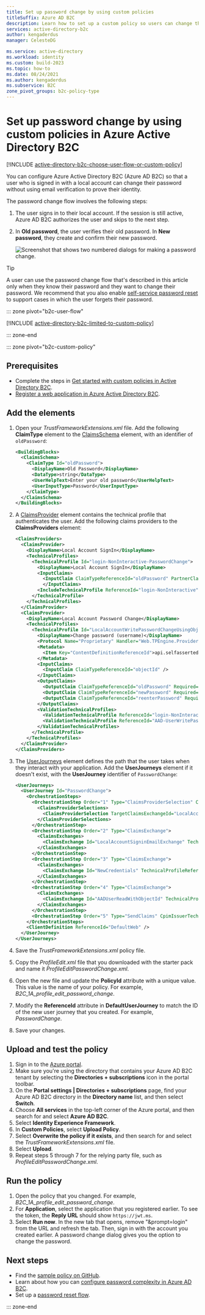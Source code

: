 ```yaml
---
title: Set up password change by using custom policies
titleSuffix: Azure AD B2C
description: Learn how to set up a custom policy so users can change their password in Azure Active Directory B2C.
services: active-directory-b2c
author: kengaderdus
manager: CelesteDG

ms.service: active-directory
ms.workload: identity
ms.custom: build-2023
ms.topic: how-to
ms.date: 08/24/2021
ms.author: kengaderdus
ms.subservice: B2C
zone_pivot_groups: b2c-policy-type
---
```


# Set up password change by using custom policies in Azure Active Directory B2C
 
[!INCLUDE [active-directory-b2c-choose-user-flow-or-custom-policy](../../includes/active-directory-b2c-choose-user-flow-or-custom-policy.md)]

You can configure Azure Active Directory B2C (Azure AD B2C) so that a user who is signed in with a local account can change their password without using email verification to prove their identity. 

The password change flow involves the following steps:

1. The user signs in to their local account. If the session is still active, Azure AD B2C authorizes the user and skips to the next step.
1. In **Old password**, the user verifies their old password. In **New password**, they create and confirm their new password.

   ![Screenshot that shows two numbered dialogs for making a password change.](./media/add-password-change-policy/password-change-flow.png)  

> [!TIP]
> A user can use the password change flow that's described in this article only when they know their password and they want to change their password. We recommend that you also enable [self-service password reset](add-password-reset-policy.md) to support cases in which the user forgets their password.

::: zone pivot="b2c-user-flow"

[!INCLUDE [active-directory-b2c-limited-to-custom-policy](../../includes/active-directory-b2c-limited-to-custom-policy.md)]

::: zone-end

::: zone pivot="b2c-custom-policy"

## Prerequisites

* Complete the steps in [Get started with custom policies in Active Directory B2C](tutorial-create-user-flows.md?pivots=b2c-custom-policy).
* [Register a web application in Azure Active Directory B2C](tutorial-register-applications.md).

## Add the elements

1. Open your *TrustFrameworkExtensions.xml* file. Add the following **ClaimType** element to the [ClaimsSchema](claimsschema.md) element, with an identifier of `oldPassword`:

    ```xml
    <BuildingBlocks>
      <ClaimsSchema>
        <ClaimType Id="oldPassword">
          <DisplayName>Old Password</DisplayName>
          <DataType>string</DataType>
          <UserHelpText>Enter your old password</UserHelpText>
          <UserInputType>Password</UserInputType>
        </ClaimType>
      </ClaimsSchema>
    </BuildingBlocks>
    ```

1. A [ClaimsProvider](claimsproviders.md) element contains the technical profile that authenticates the user. Add the following claims providers to the **ClaimsProviders** element:

    ```xml
    <ClaimsProviders>
      <ClaimsProvider>
        <DisplayName>Local Account SignIn</DisplayName>
        <TechnicalProfiles>
          <TechnicalProfile Id="login-NonInteractive-PasswordChange">
            <DisplayName>Local Account SignIn</DisplayName>
            <InputClaims>
              <InputClaim ClaimTypeReferenceId="oldPassword" PartnerClaimType="password" Required="true" />
              </InputClaims>
            <IncludeTechnicalProfile ReferenceId="login-NonInteractive" />
          </TechnicalProfile>
        </TechnicalProfiles>
      </ClaimsProvider>
      <ClaimsProvider>
        <DisplayName>Local Account Password Change</DisplayName>
        <TechnicalProfiles>
          <TechnicalProfile Id="LocalAccountWritePasswordChangeUsingObjectId">
            <DisplayName>Change password (username)</DisplayName>
            <Protocol Name="Proprietary" Handler="Web.TPEngine.Providers.SelfAssertedAttributeProvider, Web.TPEngine, Version=1.0.0.0, Culture=neutral, PublicKeyToken=null" />
            <Metadata>
              <Item Key="ContentDefinitionReferenceId">api.selfasserted</Item>
            </Metadata>
            <InputClaims>
              <InputClaim ClaimTypeReferenceId="objectId" />
            </InputClaims>
            <OutputClaims>
              <OutputClaim ClaimTypeReferenceId="oldPassword" Required="true" />
              <OutputClaim ClaimTypeReferenceId="newPassword" Required="true" />
              <OutputClaim ClaimTypeReferenceId="reenterPassword" Required="true" />
            </OutputClaims>
            <ValidationTechnicalProfiles>
              <ValidationTechnicalProfile ReferenceId="login-NonInteractive-PasswordChange" />
              <ValidationTechnicalProfile ReferenceId="AAD-UserWritePasswordUsingObjectId" />
            </ValidationTechnicalProfiles>
          </TechnicalProfile>
        </TechnicalProfiles>
      </ClaimsProvider>
    </ClaimsProviders>
    ```

1. The [UserJourneys](userjourneys.md) element defines the path that the user takes when they interact with your application. Add the **UserJourneys** element if it doesn't exist, with the **UserJourney** identifier of `PasswordChange`:

    ```xml
    <UserJourneys>
      <UserJourney Id="PasswordChange">
        <OrchestrationSteps>
          <OrchestrationStep Order="1" Type="ClaimsProviderSelection" ContentDefinitionReferenceId="api.signuporsignin">
            <ClaimsProviderSelections>
              <ClaimsProviderSelection TargetClaimsExchangeId="LocalAccountSigninEmailExchange" />
            </ClaimsProviderSelections>
          </OrchestrationStep>
          <OrchestrationStep Order="2" Type="ClaimsExchange">
            <ClaimsExchanges>
              <ClaimsExchange Id="LocalAccountSigninEmailExchange" TechnicalProfileReferenceId="SelfAsserted-LocalAccountSignin-Email" />
            </ClaimsExchanges>
          </OrchestrationStep>
          <OrchestrationStep Order="3" Type="ClaimsExchange">
            <ClaimsExchanges>
              <ClaimsExchange Id="NewCredentials" TechnicalProfileReferenceId="LocalAccountWritePasswordChangeUsingObjectId" />
            </ClaimsExchanges>
          </OrchestrationStep>
          <OrchestrationStep Order="4" Type="ClaimsExchange">
            <ClaimsExchanges>
              <ClaimsExchange Id="AADUserReadWithObjectId" TechnicalProfileReferenceId="AAD-UserReadUsingObjectId" />
            </ClaimsExchanges>
          </OrchestrationStep>
          <OrchestrationStep Order="5" Type="SendClaims" CpimIssuerTechnicalProfileReferenceId="JwtIssuer" />
        </OrchestrationSteps>
        <ClientDefinition ReferenceId="DefaultWeb" />
      </UserJourney>
    </UserJourneys>
    ```

1. Save the *TrustFrameworkExtensions.xml* policy file.
1. Copy the *ProfileEdit.xml* file that you downloaded with the starter pack and name it *ProfileEditPasswordChange.xml*.
1. Open the new file and update the **PolicyId** attribute with a unique value. This value is the name of your policy. For example, *B2C_1A_profile_edit_password_change*.
1. Modify the **ReferenceId** attribute in **DefaultUserJourney** to match the ID of the new user journey that you created. For example, *PasswordChange*.
1. Save your changes.

## Upload and test the policy

1. Sign in to the [Azure portal](https://portal.azure.com/).
1. Make sure you're using the directory that contains your Azure AD B2C tenant by selecting the **Directories + subscriptions** icon in the portal toolbar.
1. On the **Portal settings | Directories + subscriptions** page, find your Azure AD B2C directory in the **Directory name** list, and then select **Switch**.
1. Choose **All services** in the top-left corner of the Azure portal, and then search for and select **Azure AD B2C**.
1. Select **Identity Experience Framework**.
1. In **Custom Policies**, select **Upload Policy**.
1. Select **Overwrite the policy if it exists**, and then search for and select the *TrustFrameworkExtensions.xml* file.
1. Select **Upload**.
1. Repeat steps 5 through 7 for the relying party file, such as *ProfileEditPasswordChange.xml*.

## Run the policy

1. Open the policy that you changed. For example, *B2C_1A_profile_edit_password_change*.
1. For **Application**, select the application that you registered earlier. To see the token, the **Reply URL** should show `https://jwt.ms`.
1. Select **Run now**. In the new tab that opens, remove "&prompt=login" from the URL and refresh the tab. Then, sign in with the account you created earlier. A password change dialog gives you the option to change the password.

## Next steps

* Find the [sample policy on GitHub](https://github.com/Azure-Samples/active-directory-b2c-custom-policy-starterpack/tree/master/scenarios/password-change).
* Learn about how you can [configure password complexity in Azure AD B2C](password-complexity.md).
* Set up a [password reset flow](add-password-reset-policy.md).

::: zone-end
